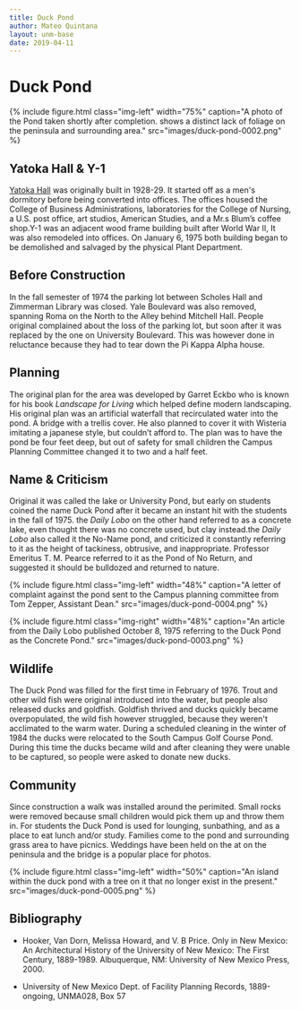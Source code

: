 ```yaml
---
title: Duck Pond
author: Mateo Quintana
layout: unm-base
date: 2019-04-11
---
```



# Duck Pond

{% include figure.html class="img-left" width="75%" caption="A photo of the Pond taken shortly after completion. shows a distinct lack of foliage on the peninsula and surrounding area." src="images/duck-pond-0002.png" %}

## Yatoka Hall & Y-1
[Yatoka Hall](essays/yatoka-hall) was originally built in 1928-29. It started off as a men's dormitory before being converted into offices. The offices housed the College of Business Administrations, laboratories for the College of Nursing, a U.S. post office, art studios, American Studies, and a Mr.s Blum’s coffee shop.Y-1 was an adjacent wood frame building built after World War II, It was also remodeled into offices. On January 6, 1975 both building began to be demolished and salvaged by the physical Plant Department.

## Before Construction
In the fall semester of 1974 the parking lot between Scholes Hall and Zimmerman Library was closed. Yale Boulevard was also removed, spanning Roma on the North to the Alley behind Mitchell Hall. People original complained about the loss of the parking lot, but soon after it was replaced by the one on University Boulevard. This was however done in reluctance because they had to tear down the Pi Kappa Alpha house.

## Planning
The original plan for the area was developed by Garret Eckbo who is known for his book *Landscape for Living* which helped define modern landscaping. His original plan was an artificial waterfall that recirculated water into the pond. A bridge with a trellis cover. He also planned to cover it with Wisteria imitating a japanese style, but couldn’t afford to. The plan was to have the pond be four feet deep, but out of safety for small children the Campus Planning Committee changed it to two and a half feet.

## Name & Criticism
Original it was called the lake or University Pond, but early on students coined the name Duck Pond after it became an instant hit with the students in the fall of 1975. the *Daily Lobo* on the other hand referred to as a concrete lake, even thought there was no concrete used, but clay instead.the *Daily Lobo* also called it the No-Name pond, and criticized it constantly referring to it as the height of tackiness, obtrusive, and inappropriate. Professor Emeritus T. M. Pearce referred to it as the Pond of No Return, and suggested it should be bulldozed and returned to nature.

{% include figure.html class="img-left" width="48%" caption="A letter of complaint against the pond sent to the Campus planning committee from Tom Zepper, Assistant Dean." src="images/duck-pond-0004.png" %}

{% include figure.html class="img-right" width="48%" caption="An article from the Daily Lobo published October 8, 1975 referring to the Duck Pond as the Concrete Pond." src="images/duck-pond-0003.png" %}

## Wildlife
The Duck Pond was filled for the first time in February of 1976. Trout and other wild fish were original introduced into the water, but people also released ducks and goldfish. Goldfish thrived and ducks quickly became overpopulated, the wild fish however struggled, because they weren't acclimated to the warm water. During a scheduled cleaning in the winter of 1984 the ducks were relocated to the South Campus Golf Course Pond. During this time the ducks became wild and after cleaning they were unable to be captured, so people were asked to donate new ducks.

## Community
Since construction a walk was installed around the perimited. Small rocks were removed because small children would pick them up and throw them in. For students the Duck Pond is used for lounging, sunbathing, and as a place to eat lunch and/or study. Families come to the pond and surrounding grass area to have picnics. Weddings have been held on the at on the peninsula and the bridge is a popular place for photos. 

{% include figure.html class="img-left" width="50%" caption="An island within the duck pond with a tree on it that no longer exist in the present." src="images/duck-pond-0005.png" %}

## Bibliography
- Hooker, Van Dorn, Melissa Howard, and V. B Price. Only in New Mexico: An Architectural History of the University of New Mexico: The First Century, 1889-1989. Albuquerque, NM: University of New Mexico Press, 2000.

- University of New Mexico Dept. of Facility Planning Records, 1889-ongoing, UNMA028, Box 57
